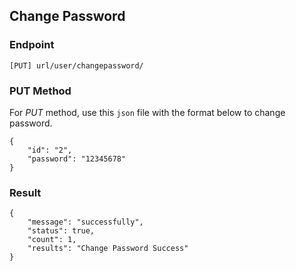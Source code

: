 ## Change Password 

### Endpoint
````
[PUT] url/user/changepassword/ 
````

### PUT Method 
For *PUT* method, use this ``json`` file with the format below to change password.
````
{
    "id": "2",
    "password": "12345678"
}
````
### Result 
````
{
    "message": "successfully",
    "status": true,
    "count": 1,
    "results": "Change Password Success"
}
````